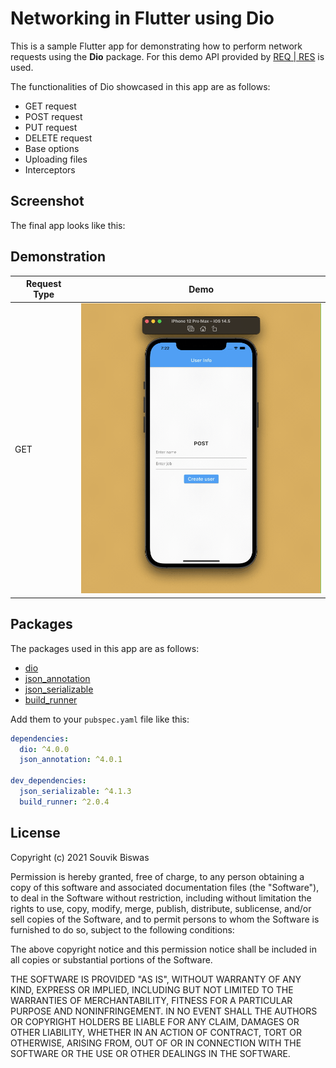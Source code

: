 # Networking in Flutter using Dio

This is a sample Flutter app for demonstrating how to perform network requests using the **Dio** package. For this demo API provided by [REQ | RES](https://reqres.in/) is used. 

The functionalities of Dio showcased in this app are as follows:

* GET request
* POST request
* PUT request
* DELETE request
* Base options
* Uploading files
* Interceptors

## Screenshot

The final app looks like this:

## Demonstration

| Request Type | Demo |
| --- | --- |
| GET | <img width=400 src="screenshots/dio_post.gif" alt="Dio GET" /> |

## Packages

The packages used in this app are as follows:

* [dio](https://pub.dev/packages/dio)
* [json_annotation](https://pub.dev/packages/json_annotation)
* [json_serializable](https://pub.dev/packages/json_serializable)
* [build_runner](https://pub.dev/packages/build_runner)

Add them to your `pubspec.yaml` file like this:

```yaml
dependencies:
  dio: ^4.0.0
  json_annotation: ^4.0.1

dev_dependencies:
  json_serializable: ^4.1.3
  build_runner: ^2.0.4
```

## License

Copyright (c) 2021 Souvik Biswas

Permission is hereby granted, free of charge, to any person obtaining a copy
of this software and associated documentation files (the "Software"), to deal
in the Software without restriction, including without limitation the rights
to use, copy, modify, merge, publish, distribute, sublicense, and/or sell
copies of the Software, and to permit persons to whom the Software is
furnished to do so, subject to the following conditions:

The above copyright notice and this permission notice shall be included in all
copies or substantial portions of the Software.

THE SOFTWARE IS PROVIDED "AS IS", WITHOUT WARRANTY OF ANY KIND, EXPRESS OR
IMPLIED, INCLUDING BUT NOT LIMITED TO THE WARRANTIES OF MERCHANTABILITY,
FITNESS FOR A PARTICULAR PURPOSE AND NONINFRINGEMENT. IN NO EVENT SHALL THE
AUTHORS OR COPYRIGHT HOLDERS BE LIABLE FOR ANY CLAIM, DAMAGES OR OTHER
LIABILITY, WHETHER IN AN ACTION OF CONTRACT, TORT OR OTHERWISE, ARISING FROM,
OUT OF OR IN CONNECTION WITH THE SOFTWARE OR THE USE OR OTHER DEALINGS IN THE
SOFTWARE.
